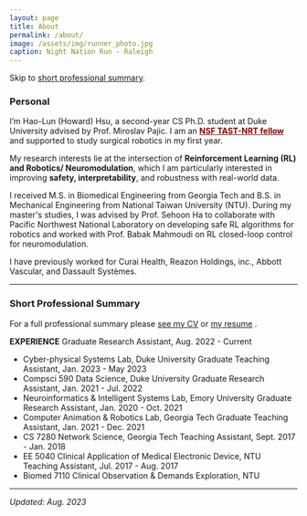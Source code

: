 ```yaml
---
layout: page
title: About
permalink: /about/
image: /assets/img/runner_photo.jpg
caption: Night Nation Run - Raleigh
---
```


Skip to [short professional summary](#prof).

### Personal

I’m Hao-Lun (Howard) Hsu, a second-year CS Ph.D. student at Duke University advised by Prof. Miroslav Pajic. I am an <b><a href="https://tast-nrt.pratt.duke.edu/" style="color: darkred;">NSF TAST-NRT fellow</a></b>  and supported to study surgical robotics in my first year.

My research interests lie at the intersection of **Reinforcement Learning (RL) and Robotics/ Neuromodulation**, which I am particularly interested in improving **safety, interpretability**, and robustness with real-world data. 

I received M.S. in Biomedical Engineering from Georgia Tech and B.S. in Mechanical Engineering from National Taiwan University (NTU). During my master's studies, I was advised by Prof. Sehoon Ha to collaborate with Pacific Northwest National Laboratory on developing safe RL algorithms for robotics and worked with Prof. Babak Mahmoudi on RL closed-loop control for neuromodulation.

I have previously worked for Curai Health, Reazon Holdings, inc., Abbott Vascular, and Dassault Systèmes. 


***

### <a name="prof"></a> Short Professional Summary

For a full professional summary please [see my CV](https://drive.google.com/open?id=1DjsDccl-Dc8x3vqGcyw5Iu1aja2uZd6A&authuser=shokawano5%40gmail.com&usp=drive_fs)
or [my resume](https://drive.google.com/open?id=1ZVtpD5_ce3GugtP2-UIJeuY1yLRX2FIE&authuser=shokawano5%40gmail.com&usp=drive_fs) .


**EXPERIENCE**
Graduate Research Assistant, Aug. 2022 - Current
  - Cyber-physical Systems Lab, Duke University
Graduate Teaching Assistant, Jan. 2023 - May 2023
  - Compsci 590 Data Science, Duke University
Graduate Research Assistant, Jan. 2021 - Jul. 2022
  - Neuroinformatics & Intelligent Systems Lab, Emory University
Graduate Research Assistant, Jan. 2020 - Oct. 2021
  - Computer Animation & Robotics Lab, Georgia Tech
Graduate Teaching Assistant, Jan. 2021 - Dec. 2021
  - CS 7280 Network Science, Georgia Tech
Teaching Assistant, Sept. 2017 - Jan. 2018
  - EE 5040 Clinical Application of Medical Electronic Device, NTU
Teaching Assistant, Jul. 2017 - Aug. 2017
  - Biomed 7110 Clinical Observation & Demands Exploration, NTU



***

*Updated: Aug. 2023*
